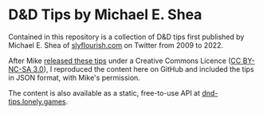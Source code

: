 # D&D Tips by Michael E. Shea

Contained in this repository is a collection of D&D tips first published by Michael E. Shea of [slyflourish.com](https://slyflourish.com) on Twitter from 2009 to 2022.

After Mike [released these tips](https://slyflourish.com/dnd_tip_tweet_archive.html) under a Creative Commons Licence ([CC BY-NC-SA 3.0](https://creativecommons.org/licenses/by-nc-sa/3.0/)), I reproduced the content here on GitHub and included the tips in JSON format, with Mike's permission.

The content is also available as a static, free-to-use API at [dnd-tips.lonely.games](https://dnd-tips.lonelytable.games/sly_flourish.json).
